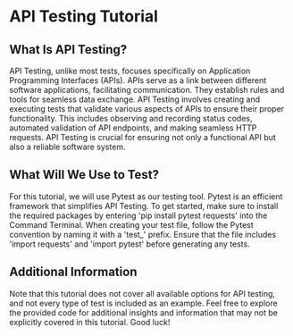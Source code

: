 # API Testing Tutorial
## What Is API Testing?
API Testing, unlike most tests, focuses specifically on Application Programming Interfaces (APIs). APIs serve as a link between different software applications, facilitating communication. They establish rules and tools for seamless data exchange. API Testing involves creating and executing tests that validate various aspects of APIs to ensure their proper functionality. This includes observing and recording status codes, automated validation of API endpoints, and making seamless HTTP requests. API Testing is crucial for ensuring not only a functional API but also a reliable software system.

## What Will We Use to Test?
For this tutorial, we will use Pytest as our testing tool. Pytest is an efficient framework that simplifies API Testing. To get started, make sure to install the required packages by entering 'pip install pytest requests' into the Command Terminal. When creating your test file, follow the Pytest convention by naming it with a 'test_' prefix. Ensure that the file includes 'import requests' and 'import pytest' before generating any tests.

## Additional Information
Note that this tutorial does not cover all available options for API testing, and not every type of test is included as an example. Feel free to explore the provided code for additional insights and information that may not be explicitly covered in this tutorial. Good luck!





